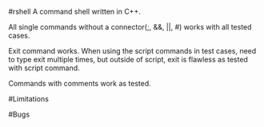 #rshell
A command shell written in C++.

All single commands without a connector(;, &&, ||, #) works with all tested cases.

Exit command works. When using the script commands in test cases, need to type exit multiple times,
but outside of script, exit is flawless as tested with script command.

Commands with comments work as tested.

#Limitations


#Bugs



